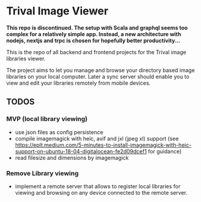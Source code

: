 # Trival Image Viewer

**This repo is discontinued. The setup with Scala and graphql seems too complex for a relatively simple app. Instead, a new architecture with nodejs, nextjs and trpc is chosen for hopefully better productivity...**

This is the repo of all backend and frontend projects for the Trival image libraries viewer.

The project aims to let you manage and browse your directory based image libraries on your local computer.
Later a sync server should enable you to view and edit your libraries remotely from mobile devices.

## TODOS

### MVP (local library viewing)

- use json files as config persistence
- compile imagemagick with heic, avif and jxl (jpeg xl) support (see https://eplt.medium.com/5-minutes-to-install-imagemagick-with-heic-support-on-ubuntu-18-04-digitalocean-fe2d09dcef1 for guidance)
- read filesize and dimensions by imagemagick

### Remove Library viewing

- implement a remote server that allows to register local libraries for viewing and browsing on any device connected to the remote server.
